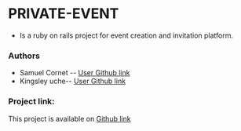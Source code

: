 # PRIVATE-EVENT
- Is a ruby on rails project for event creation and invitation platform. 
### Authors
- Samuel Cornet -- [User Github link](https://github.com/CornetS28)
- Kingsley uche-- [User Github link](https://github.com/Urchmaney)

### Project link:
This project is available on [Github link](https://github.com/Urchmaney/private-events)

